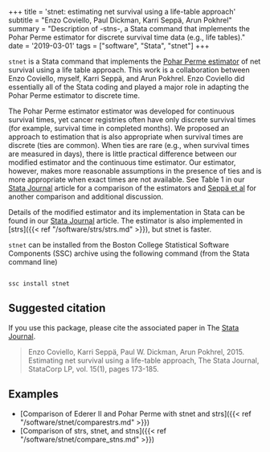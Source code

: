 +++
title = 'stnet: estimating net survival using a life-table approach'
subtitle = "Enzo Coviello, Paul Dickman, Karri Seppä, Arun Pokhrel"
summary = "Description of -stns-, a Stata command that implements the Pohar Perme estimator for discrete survival time data (e.g., life tables)."
date = '2019-03-01'
tags = ["software", "Stata", "stnet"]
+++

`stnet` is a Stata command that implements the [Pohar Perme estimator](https://doi.org/10.1111/j.1541-0420.2011.01640.x) of net survival using a life table approach. This work is a collaboration between Enzo Coviello, myself, Karri Seppä, and Arun Pokhrel. Enzo Coviello did essentially all of the Stata coding and played a major role in adapting the Pohar Perme estimator to discrete time. 

The Pohar Perme estimator estimator was developed for continuous survival times, yet cancer registries often have only discrete survival times (for example, survival time in completed months). We proposed an approach to estimation that is also appropriate when survival times are discrete (ties are common). When ties are rare (e.g., when survival times are measured in days), there is little practical difference between our modified estimator and the continuous time estimator. Our estimator, however, makes more reasonable assumptions in the presence of ties and is more appropriate when exact times are not available. See Table 1 in our [Stata Journal](/pdf/Coviello2015.pdf) article for a comparison of the estimators and [Seppä et al](https://doi.org/10.1016/j.ejca.2013.09.019) for another comparison and additional discussion.    

Details of the modified estimator and its implementation in Stata can be found in our [Stata Journal](/pdf/Coviello2015.pdf) article. The estimator is also implemented in [strs]({{< ref "/software/strs/strs.md" >}}), but stnet is faster. 

`stnet` can be installed from the Boston College Statistical Software Components (SSC) archive using the following command (from the Stata command line)

<code> 
ssc install stnet
</code>

## Suggested citation

If you use this package, please cite the associated paper in The [Stata Journal](/pdf/Coviello2015.pdf).

> Enzo Coviello, Karri Seppä, Paul W. Dickman, Arun Pokhrel, 2015. Estimating net survival using a life-table approach, The Stata Journal, StataCorp LP, vol. 15(1), pages 173-185.

## Examples
- [Comparison of Ederer II and Pohar Perme with stnet and strs]({{< ref "/software/stnet/comparestrs.md" >}})
- [Comparison of strs, stnet, and stns]({{< ref "/software/stnet/compare_stns.md" >}})





